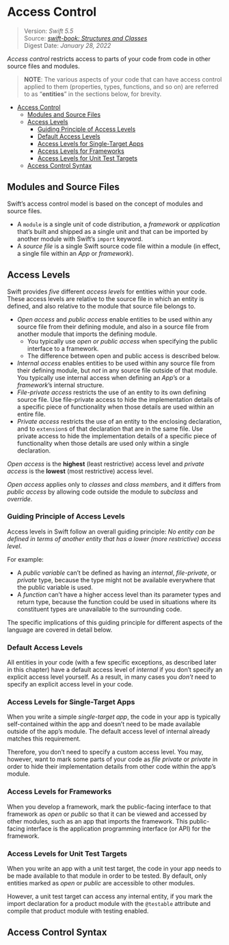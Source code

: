 # Access Control

> Version: *Swift 5.5*  
> Source: [*swift-book: Structures and Classes*](https://docs.swift.org/swift-book/LanguageGuide/AccessControl.html)  
> Digest Date: *January 28, 2022*  

*Access control* restricts access to parts of your code from code in other source files and modules.

> **NOTE**: The various aspects of your code that can have access control applied to them (properties, types, functions, and so on) are referred to as “**entities**” in the sections below, for brevity.

- [Access Control](#access-control)
  - [Modules and Source Files](#modules-and-source-files)
  - [Access Levels](#access-levels)
    - [Guiding Principle of Access Levels](#guiding-principle-of-access-levels)
    - [Default Access Levels](#default-access-levels)
    - [Access Levels for Single-Target Apps](#access-levels-for-single-target-apps)
    - [Access Levels for Frameworks](#access-levels-for-frameworks)
    - [Access Levels for Unit Test Targets](#access-levels-for-unit-test-targets)
  - [Access Control Syntax](#access-control-syntax)

## Modules and Source Files

Swift’s access control model is based on the concept of modules and source files.

- A `module` is a single unit of code distribution, a *framework* or *application* that’s built and shipped as a single unit and that can be imported by another module with Swift’s `import` keyword.
- A *source file* is a single Swift source code file within a module (in effect, a single file within an *App* or *framework*).

## Access Levels

Swift provides *five* different *access levels* for entities within your code. These access levels are relative to the source file in which an entity is defined, and also relative to the module that source file belongs to.

- *Open access* and *public access* enable entities to be used within any source file from their defining module, and also in a source file from another module that imports the defining module.
  - You typically use *open or public access* when specifying the public interface to a framework.
  - The difference between open and public access is described below.
- *Internal access* enables entities to be used within any source file from their defining module, but *not* in any source file outside of that module. You typically use internal access when defining an *App*’s or a *framework*’s internal structure.
- *File-private access* restricts the use of an entity to its own defining source file. Use file-private access to hide the implementation details of a specific piece of functionality when those details are used within an entire file.
- *Private access* restricts the use of an entity to the enclosing declaration, and to `extension`s of that declaration that are in the same file. Use private access to hide the implementation details of a specific piece of functionality when those details are used only within a single declaration.

*Open access* is the **highest** (least restrictive) access level and *private access* is the **lowest** (most restrictive) access level.

*Open access* applies only to *classes* and *class members*, and it differs from *public access* by allowing code outside the module to *subclass* and *override*.

### Guiding Principle of Access Levels

Access levels in Swift follow an overall guiding principle: *No entity can be defined in terms of another entity that has a lower (more restrictive) access level*.

For example:

- A *public variable* can’t be defined as having an *internal*, *file-private*, or *private* type, because the type might not be available everywhere that the public variable is used.
- A *function* can’t have a higher access level than its parameter types and return type, because the function could be used in situations where its constituent types are unavailable to the surrounding code.

The specific implications of this guiding principle for different aspects of the language are covered in detail below.

### Default Access Levels

All entities in your code (with a few specific exceptions, as described later in this chapter) have a default access level of *internal* if you don’t specify an explicit access level yourself. As a result, in many cases you *don’t* need to specify an explicit access level in your code.

### Access Levels for Single-Target Apps

When you write a simple *single-target app*, the code in your app is typically self-contained within the app and doesn’t need to be made available outside of the app’s module. The default access level of internal already matches this requirement.

Therefore, you don’t need to specify a custom access level. You may, however, want to mark some parts of your code as *file private* or *private* in order to hide their implementation details from other code within the app’s module.

### Access Levels for Frameworks

When you develop a framework, mark the public-facing interface to that framework as *open* or *public* so that it can be viewed and accessed by other modules, such as an app that imports the framework. This public-facing interface is the application programming interface (or API) for the framework.

### Access Levels for Unit Test Targets

When you write an app with a unit test target, the code in your app needs to be made available to that module in order to be tested. By default, only entities marked as *open* or *public* are accessible to other modules.

However, a unit test target can access any internal entity, if you mark the import declaration for a product module with the `@testable` attribute and compile that product module with testing enabled.

## Access Control Syntax


